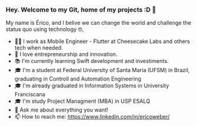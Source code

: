 ### Hey. Welcome to my Git, home of my projects :D 👋 

My name is Érico, and I belive we can change the world and challenge the status quo using technology  🤓,

- 👨‍💻 I work as Mobile Engineer - Flutter at Cheesecake Labs and others tech when needed.
- 🙌 I love entrepreneurship and innovation.
- 📚 I'm currently learning Swift development and investiments.
- 🎓 I'm a student at Federal University of Santa Maria (UFSM) in Brazil, graduating in Controll and Automation Engineering
- 🎓 I'm already graduated in Information Systems in University Franciscana
- 🎓 I'm study Project Managment (MBA) in USP ESALQ
- 💬 Ask me about everything you want!
- 📫 How to reach me: https://www.linkedin.com/in/ericoweber/

